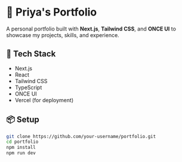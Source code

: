 # 💼 Priya's Portfolio

A personal portfolio built with **Next.js**, **Tailwind CSS**, and **ONCE UI** to showcase my projects, skills, and experience.

## 🚀 Tech Stack
- Next.js
- React
- Tailwind CSS
- TypeScript
- ONCE UI
- Vercel (for deployment)

## 📦 Setup

```bash
git clone https://github.com/your-username/portfolio.git
cd portfolio
npm install
npm run dev
